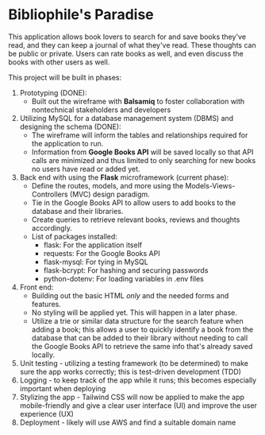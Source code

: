 # Bibliophile's Paradise

This application allows book lovers to search for and save books they've read, and they can keep a journal of what they've read.  These thoughts can be public or private.  Users can rate books as well, and even discuss the books with other users as well.

This project will be built in phases:
1. Prototyping (DONE):
    - Built out the wireframe with **Balsamiq** to foster collaboration with nontechnical stakeholders and developers 
2. Utilizing MySQL for a database management system (DBMS) and designing the schema (DONE):
    - The wireframe will inform the tables and relationships required for the application to run.  
    - Information from **Google Books API** will be saved locally so that API calls are minimized and thus limited to only searching for new books no users have read or added yet.
3. Back end with using the **Flask** microframework (current phase):
    - Define the routes, models, and more using the Models-Views-Controllers (MVC) design paradigm.
    - Tie in the Google Books API to allow users to add books to the database and their libraries.
    - Create queries to retrieve relevant books, reviews and thoughts accordingly.
    - List of packages installed:
        - flask: For the application itself
        - requests: For the Google Books API
        - flask-mysql: For tying in MySQL
        - flask-bcrypt: For hashing and securing passwords
        - python-dotenv: For loading variables in .env files
4. Front end: 
    - Building out the basic HTML *only* and the needed forms and features.
    - No styling will be applied yet.  This will happen in a later phase.
    - Utilize a trie or similar data structure for the search feature when adding a book; this allows a user to quickly identify a book from the database that can be added to their library without needing to call the Google Books API to retrieve the same info that's already saved locally.
5. Unit testing - utilizing a testing framework (to be determined) to make sure the app works correctly; this is test-driven development (TDD)
6. Logging - to keep track of the app while it runs; this becomes especially important when deploying
7. Stylizing the app - Tailwind CSS will now be applied to make the app mobile-friendly and give a clear user interface (UI) and improve the user experience (UX)
8. Deployment - likely will use AWS and find a suitable domain name